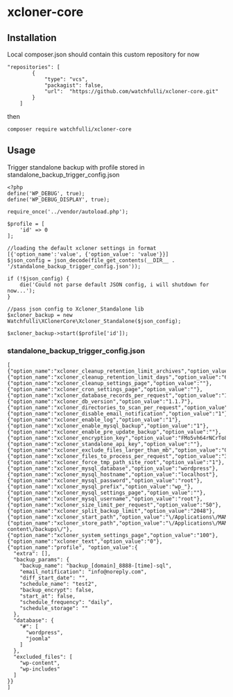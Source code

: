 # xcloner-core

## Installation

Local composer.json should contain this custom repository for now

```
"repositories": [
        {
            "type": "vcs",
            "packagist": false,
            "url":  "https://github.com/watchfulli/xcloner-core.git"
        }
    ]
 ```

then

```composer require watchfulli/xcloner-core```

## Usage

Trigger standalone backup with profile stored in standalone_backup_trigger_config.json

```
<?php
define('WP_DEBUG', true);
define('WP_DEBUG_DISPLAY', true);

require_once('../vendor/autoload.php');

$profile = [
    'id' => 0
];

//loading the default xcloner settings in format [{'option_name':'value', {'option_value': 'value'}}]
$json_config = json_decode(file_get_contents(__DIR__ . '/standalone_backup_trigger_config.json'));

if (!$json_config) {
    die('Could not parse default JSON config, i will shutdown for now...');
}

//pass json config to Xcloner_Standalone lib
$xcloner_backup = new Watchfulli\XClonerCore\Xcloner_Standalone($json_config);

$xcloner_backup->start($profile['id']);

```


### standalone_backup_trigger_config.json

```
[
{"option_name":"xcloner_cleanup_retention_limit_archives","option_value":"100"},
{"option_name":"xcloner_cleanup_retention_limit_days","option_value":"60"},
{"option_name":"xcloner_cleanup_settings_page","option_value":""},
{"option_name":"xcloner_cron_settings_page","option_value":""},
{"option_name":"xcloner_database_records_per_request","option_value":"1000"},
{"option_name":"xcloner_db_version","option_value":"1.1.7"},
{"option_name":"xcloner_directories_to_scan_per_request","option_value":"1000"},
{"option_name":"xcloner_disable_email_notification","option_value":"1"},
{"option_name":"xcloner_enable_log","option_value":"1"},
{"option_name":"xcloner_enable_mysql_backup","option_value":"1"},
{"option_name":"xcloner_enable_pre_update_backup","option_value":""},
{"option_name":"xcloner_encryption_key","option_value":"FMo5vh64rNCrTo8zcmTsrzV88nnHj6BGOAK"},
{"option_name":"xcloner_standalone_api_key","option_value":""},
{"option_name":"xcloner_exclude_files_larger_than_mb","option_value":"0"},
{"option_name":"xcloner_files_to_process_per_request","option_value":"328"},
{"option_name":"xcloner_force_tmp_path_site_root","option_value":"1"},
{"option_name":"xcloner_mysql_database","option_value":"wordpress"},
{"option_name":"xcloner_mysql_hostname","option_value":"localhost"},
{"option_name":"xcloner_mysql_password","option_value":"root"},
{"option_name":"xcloner_mysql_prefix","option_value":"wp_"},
{"option_name":"xcloner_mysql_settings_page","option_value":""},
{"option_name":"xcloner_mysql_username","option_value":"root"},
{"option_name":"xcloner_size_limit_per_request","option_value":"50"},
{"option_name":"xcloner_split_backup_limit","option_value":"2048"},
{"option_name":"xcloner_start_path","option_value":"\/Applications\/MAMP\/htdocs\/wordpress/"},
{"option_name":"xcloner_store_path","option_value":"\/Applications\/MAMP\/htdocs\/wordpress\/wp-content\/backups\/"},
{"option_name":"xcloner_system_settings_page","option_value":"100"},
{"option_name":"xcloner_text","option_value":"0"},
{"option_name":"profile", "option_value":{
  "extra": [],
  "backup_params": {
    "backup_name": "backup_[domain]_8888-[time]-sql",
    "email_notification": "info@noreply.com",
    "diff_start_date": "",
    "schedule_name": "test2",
    "backup_encrypt": false,
    "start_at": false,
    "schedule_frequency": "daily",
    "schedule_storage": ""
  },
  "database": {
    "#": [
      "wordpress",
      "joomla"
    ]
  },
  "excluded_files": [
    "wp-content",
    "wp-includes"
  ]
}}
]
```

